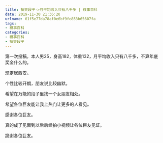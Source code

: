 ```yaml
---
title: 搞笑段子->月平均收入只有八千多 | 糗事百科
date: 2019-11-30 21:36:20
urlname: 01f5e77da78af0e6bf9fc853b65607fa
tags: 
- 糗事百科
categories:
- 糗事百科
- 搞笑段子
---
```

第一次投稿，本人男25，身高182，体重132，月平均收入只有八千多，不算年底奖金什么的。

现定居西安。

个性比较开朗，朋友说比较幽默。

希望在万能的段子里找一个女朋友相处。

希望各位巨友能让我上热门让更多的人看见。

感谢各位巨友。

真的成了见面到以后后续拍小视频让各位巨友见证。

跪谢各位巨友。


